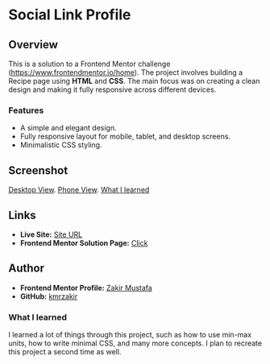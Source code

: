 # Social Link Profile

## Overview
This is a solution to a Frontend Mentor challenge (https://www.frontendmentor.io/home). The project involves building a Recipe page using **HTML** and **CSS**. The main focus was on creating a clean design and making it fully responsive across different devices.

### Features
- A simple and elegant design.
- Fully responsive layout for mobile, tablet, and desktop screens.
- Minimalistic CSS styling.

## Screenshot
[Desktop View](./images/desktop_view.png).
[Phone View](./images/phone_view.png).
[What I learned](#what-i-learned)

## Links
- **Live Site:** [Site URL](https://kmrzakir.github.io/Socia_links_profile_frontend_mentor/)
- **Frontend Mentor Solution Page:** [Click](https://www.frontendmentor.io/solutions/i-use-the-rem-unit-to-make-the-text-responsive-Qyq169eGTW)

## Author
- **Frontend Mentor Profile:** [Zakir Mustafa](https://www.frontendmentor.io/profile/kmrzakir)
- **GitHub:** [kmrzakir](https://github.com/kmrzakir)

### What I learned
I learned a lot of things through this project, such as how to use min-max units, how to write minimal CSS, and many more concepts. I plan to recreate this project a second time as well.